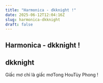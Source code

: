 ```yaml
---
title: "Harmonica - dkknight !"
date: 2025-06-12T12:04:16Z
slug: harmonica-dkknight
draft: false
---
```


## Harmonica - dkknight !

## dkknight

Giấc mơ chỉ là giấc mơTong HouTùy Phong !